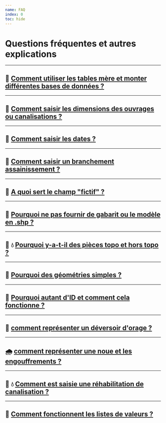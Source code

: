 ```yaml
---
name: FAQ
index: 0
toc: hide
---
```

# Questions fréquentes et autres explications


***
## :paperclip:  [Comment utiliser les tables mère et monter différentes bases de données ?](montage_en_base)
***
## :paperclip:  [Comment saisir les dimensions des ouvrages ou canalisations ?](dimensions)
***
## :paperclip: [Comment saisir les dates ?](https://github.com/cnigfr/StaR-Eau/wiki/donnee_generale#gestion-des-dates)
***
## :toilet: [Comment saisir un branchement assainissement ?](ass_canalisation_branchement)
***
## :paperclip: [A quoi sert le champ "fictif" ?](https://github.com/cnigfr/StaR-Eau/wiki/donnee_generale#champ-fictif) 
***
## :paperclip: [Pourquoi ne pas fournir de gabarit ou le modèle en **.shp** ?](Format_de_fichier)
***
## :toilet: :droplet: [Pourquoi y-a-t-il des pièces topo et hors topo ?](https://github.com/cnigfr/StaR-Eau/wiki/piece#type-de-pi%C3%A8ces-dans-les-r%C3%A9seaux-de-canalisations) 
***
## :paperclip: [Pourquoi des géométries simples ?](choix_des_geometries) 
***
## :paperclip: [Pourquoi autant d'ID et comment cela fonctionne ?](gestion_des_id)
***
## :toilet: [comment représenter un déversoir d'orage ?](deversoir_orage)
***
## :cloud_with_rain: [comment représenter une noue et les engouffrements ?](noue_infiltration)
***
## :toilet: :droplet: [Comment est saisie une réhabilitation de canalisation ?](rehabilitation_reseau)
***
## :paperclip: [Comment fonctionnent les listes de valeurs ?](Liste-de-valeurs)